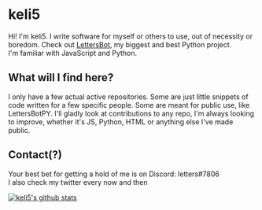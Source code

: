 # keli5
Hi! I'm keli5. I write software for myself or others to use, out of necessity or boredom. Check out [LettersBot](https://github.com/keli5/lettersbotpy), my biggest and best Python project.<br>I'm familiar with JavaScript and Python.

## What will I find here?
I only have a few actual active repositories. Some are just little snippets of code written for a few specific people. Some are meant for public use, like LettersBotPY. I'll gladly look at contributions to any repo, I'm always looking to improve, whether it's JS, Python, HTML or anything else I've made public.

## Contact(?)
Your best bet for getting a hold of me is on Discord: letters#7806<br>
I also check my twitter every now and then

[![keli5's github stats](https://github-readme-stats.vercel.app/api?username=keli5&show_icons=true&theme=radical&include_all_commits=true)](https://github.com/anuraghazra/github-readme-stats)
